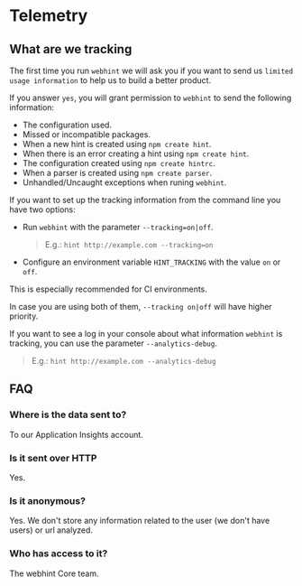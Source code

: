 # Telemetry

## What are we tracking

The first time you run `webhint` we will ask you if you want to send us
`limited usage information` to help us to build a better product.

If you answer `yes`, you will grant permission to `webhint` to send the
following information:

* The configuration used.
* Missed or incompatible packages.
* When a new hint is created using `npm create hint`.
* When there is an error creating a hint using `npm create hint`.
* The configuration created using `npm create hintrc`.
* When a parser is created using `npm create parser`.
* Unhandled/Uncaught exceptions when runing `webhint`.

If you want to set up the tracking information from the command line you have
two options:

* Run `webhint` with the parameter `--tracking=on|off`.
  > E.g.: `hint http://example.com --tracking=on`
* Configure an environment variable `HINT_TRACKING` with the
  value `on` or `off`.

This is especially recommended for CI environments.

In case you are using both of them, `--tracking on|off` will have
higher priority.

If you want to see a log in your console about what information `webhint` is
tracking, you can use the parameter `--analytics-debug`.

>E.g.: `hint http://example.com --analytics-debug`

## FAQ

### Where is the data sent to?

To our Application Insights account.

### Is it sent over HTTP

Yes.

### Is it anonymous?

Yes. We don't store any information related to the user (we don't have users)
or url analyzed.

### Who has access to it?

The webhint Core team.
